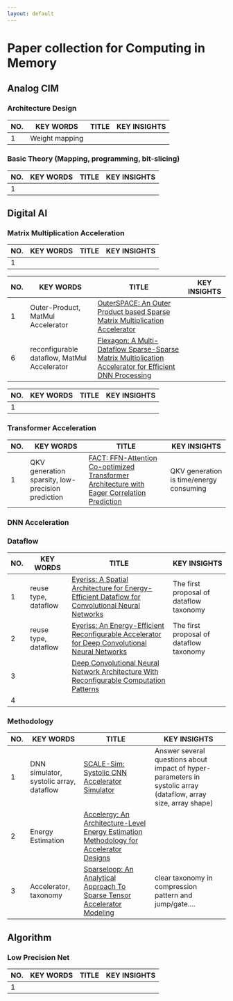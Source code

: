 ```yaml
---
layout: default
---
```


# Paper collection for Computing in Memory
## Analog CIM
### Architecture Design
| NO. |    KEY WORDS   |     TITLE    | KEY INSIGHTS |
|-----|----------------|--------------|--------------|
|1    | Weight mapping |
### Basic Theory (Mapping, programming, bit-slicing)
| NO. | KEY WORDS | TITLE | KEY INSIGHTS |
|-----|-----------|-------|--------------|
|1    | 

## Digital AI

### Matrix Multiplication Acceleration 
| NO. | KEY WORDS | TITLE | KEY INSIGHTS |
|-----|-----------|-------|--------------|
|1    | 


| NO. | KEY WORDS | TITLE | KEY INSIGHTS | 
|-----|-----------|-------|--------------|
|1    | Outer-Product, MatMul Accelerator | [OuterSPACE: An Outer Product based Sparse Matrix Multiplication Accelerator](https://tnm.engin.umich.edu/wp-content/uploads/sites/353/2018/10/2018.02.outerspace.pdf) | |
|6    | reconfigurable dataflow, MatMul Accelerator | [Flexagon: A Multi-Dataflow Sparse-Sparse Matrix Multiplication Accelerator for Efficient DNN Processing](https://arxiv.org/abs/2301.10852) | |


| NO. | KEY WORDS | TITLE | KEY INSIGHTS |
|-----|-----------|-------|--------------|
|1    | 

### Transformer Acceleration
| NO. | KEY WORDS | TITLE | KEY INSIGHTS |
|-----|-----------|-------|--------------|
|1    | QKV generation sparsity, low-precision prediction | [FACT: FFN-Attention Co-optimized Transformer Architecture with Eager Correlation Prediction](https://dl.acm.org/doi/10.1145/3579371.3589057) | QKV generation is time/energy consuming | 


### DNN Acceleration

### Dataflow 
| NO. | KEY WORDS | TITLE | KEY INSIGHTS |
|-----|-----------|-------|--------------|
|1    |reuse type, dataflow  | [Eyeriss: A Spatial Architecture for Energy-Efficient Dataflow for Convolutional Neural Networks](https://ieeexplore.ieee.org/document/7551407) | The first proposal of dataflow taxonomy |
|2    |reuse type, dataflow| [Eyeriss: An Energy-Efficient Reconfigurable Accelerator for Deep Convolutional Neural Networks](https://ieeexplore.ieee.org/document/7738524)| The first proposal of dataflow taxonomy|
|3    |          |[Deep Convolutional Neural Network Architecture With Reconfigurable Computation Patterns](https://ieeexplore.ieee.org/document/7898402) |  |
|4    |          |


### Methodology
| NO. | KEY WORDS | TITLE | KEY INSIGHTS |
|-----|-----------|-------|--------------|
|1    | DNN simulator, systolic array, dataflow | [SCALE-Sim: Systolic CNN Accelerator Simulator](https://arxiv.org/abs/1811.02883) | Answer several questions about impact of hyper-parameters in systolic array (dataflow, array size, array shape) |
|2    | Energy Estimation |[Accelergy: An Architecture-Level Energy Estimation Methodology for Accelerator Designs](https://ieeexplore.ieee.org/document/8942149) | |
|3    | Accelerator, taxonomy |[Sparseloop: An Analytical Approach To Sparse Tensor Accelerator Modeling](http://sparseloop.mit.edu/documents/2022-micro-sparseloop.pdf) | clear taxonomy in compression pattern and jump/gate....|


## Algorithm
### Low Precision Net
| NO. | KEY WORDS | TITLE | KEY INSIGHTS |
|-----|-----------|-------|--------------|
|1    | 



